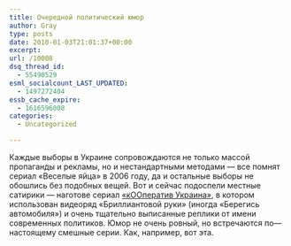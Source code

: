 ```yaml
---
title: Очередной политический юмор
author: Gray
type: posts
date: 2010-01-03T21:01:37+00:00
excerpt:
url: /10008
dsq_thread_id:
  - 55490529
esml_socialcount_LAST_UPDATED:
  - 1497272404
essb_cache_expire:
  - 1616596008
categories:
  - Uncategorized

---
```








Каждые выборы в Украине сопровождаются не только массой пропаганды и рекламы, но и нестандартными методами — все помнят сериал «Веселые яйца» в 2006 году, да и остальные выборы не обошлись без подобных вещей. Вот и сейчас подоспели местные сатирики — наготове сериал [«кООператив Украина»][1], в котором использован видеоряд «Бриллиантовой руки» (иногда «Берегись автомобиля») и очень тщательно выписанные реплики от имени современных политиков. Юмор не очень ровный, но встречаются по—настоящему смешные серии. Как, например, вот эта.

 [1]: http://www.videoua.net/movie/8581/